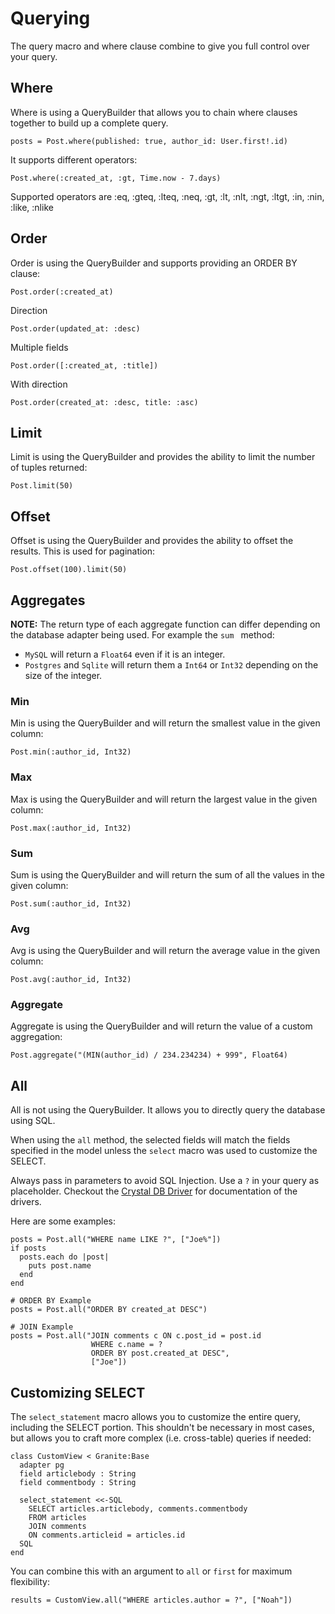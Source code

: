 # Querying

The query macro and where clause combine to give you full control over your query.

## Where

Where is using a QueryBuilder that allows you to chain where clauses together to build up a complete query.
```crystal
posts = Post.where(published: true, author_id: User.first!.id)
```

It supports different operators:
```crystal
Post.where(:created_at, :gt, Time.now - 7.days)
```

Supported operators are :eq, :gteq, :lteq, :neq, :gt, :lt, :nlt, :ngt, :ltgt, :in, :nin, :like, :nlike

## Order

Order is using the QueryBuilder and supports providing an ORDER BY clause:
```crystal
Post.order(:created_at)
```

Direction
```crystal
Post.order(updated_at: :desc)
```

Multiple fields
```crystal
Post.order([:created_at, :title])
```

With direction
```crystal
Post.order(created_at: :desc, title: :asc)
```

## Limit

Limit is using the QueryBuilder and provides the ability to limit the number of tuples returned:
```crystal
Post.limit(50)
```

## Offset

Offset is using the QueryBuilder and provides the ability to offset the results. This is used for pagination:
```crystal
Post.offset(100).limit(50)
```
## Aggregates

**NOTE:** The return type of each aggregate function can differ depending on the database adapter being used.  For example the `sum ` method:

* `MySQL` will return a `Float64` even if it is an integer.
* `Postgres` and `Sqlite` will return them a `Int64` or `Int32` depending on the size of the integer.

### Min

Min is using the QueryBuilder and will return the smallest value in the given column:

```crytsal
Post.min(:author_id, Int32)
```
### Max

Max is using the QueryBuilder and will return the largest value in the given column:

```crytsal
Post.max(:author_id, Int32)
```
### Sum

Sum is using the QueryBuilder and will return the sum of all the values in the given column:

```crytsal
Post.sum(:author_id, Int32)
```
### Avg

Avg is using the QueryBuilder and will return the average value in the given column:

```crytsal
Post.avg(:author_id, Int32)
```
### Aggregate

Aggregate is using the QueryBuilder and will return the value of a custom aggregation:

```crytsal
Post.aggregate("(MIN(author_id) / 234.234234) + 999", Float64)
```

## All

All is not using the QueryBuilder.  It allows you to directly query the database using SQL.

When using the `all` method, the selected fields will match the
fields specified in the model unless the `select` macro was used to customize
the SELECT.

Always pass in parameters to avoid SQL Injection.  Use a `?`
in your query as placeholder. Checkout the [Crystal DB Driver](https://github.com/crystal-lang/crystal-db)
for documentation of the drivers.

Here are some examples:

```crystal
posts = Post.all("WHERE name LIKE ?", ["Joe%"])
if posts
  posts.each do |post|
    puts post.name
  end
end

# ORDER BY Example
posts = Post.all("ORDER BY created_at DESC")

# JOIN Example
posts = Post.all("JOIN comments c ON c.post_id = post.id
                  WHERE c.name = ?
                  ORDER BY post.created_at DESC",
                  ["Joe"])
```

## Customizing SELECT

The `select_statement` macro allows you to customize the entire query, including the SELECT portion.  This shouldn't be necessary in most cases, but allows you to craft more complex (i.e. cross-table) queries if needed:

```crystal
class CustomView < Granite:Base
  adapter pg
  field articlebody : String
  field commentbody : String

  select_statement <<-SQL
    SELECT articles.articlebody, comments.commentbody
    FROM articles
    JOIN comments
    ON comments.articleid = articles.id
  SQL
end
```

You can combine this with an argument to `all` or `first` for maximum flexibility:

```crystal
results = CustomView.all("WHERE articles.author = ?", ["Noah"])
```
